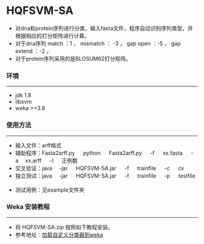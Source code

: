 # HQFSVM-SA
* 对dna和protein序列进行分类，输入fasta文件，程序自动识别序列类型，并根据相应的打分矩阵进行计算。
* 对于dna序列 match ：1 ， mismatch ： -3 ，  gap open ：-5 ， gap extend ：-2 ，
* 对于protein序列采用的是BLOSUM62打分矩阵。

### 环境
***********
* jdk 1.8
* libsvm
* weka >=3.8

### 使用方法
***********************
* 输入文件：arff格式
* 辅助程序：Fasta2arff.py &emsp; python &emsp; Fasta2arff.py &emsp; -f &emsp; xx.fasta &emsp; -a&emsp;  xx.arff &emsp;   -l &emsp; 正例数
* 交叉验证：java &emsp;-jar &emsp; HQFSVM-SA.jar  &emsp; -f  &emsp; trainfile &emsp;  -c &emsp; cv
* 独立测试：java &emsp;-jar &emsp; HQFSVM-SA.jar  &emsp; -f  &emsp; trainfile &emsp;  -p &emsp; testfile &emsp; 
* 测试用例：见example文件夹


### Weka 安装教程

******************************
* 将 HQFSVM-SA.zip 按照如下教程安装。
* 参考地址：[加载自定义分类器到weka](https://blog.csdn.net/So_that/article/details/82915198)
